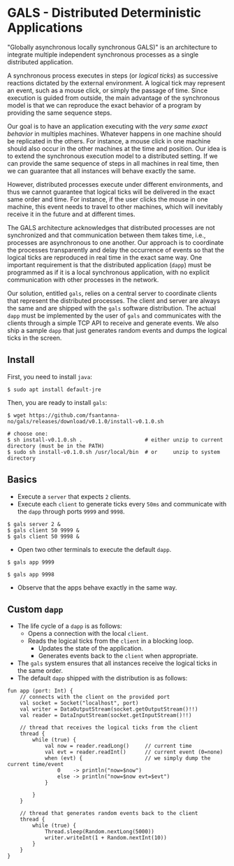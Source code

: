# GALS - Distributed Deterministic Applications

"Globally asynchronous locally synchronous GALS)" is an architecture to
integrate multiple independent synchronous processes as a single distributed
application.

A synchronous process executes in steps (or *logical ticks*) as successive
reactions dictated by the external environment.
A logical tick may represent an event, such as a mouse click, or simply the
passage of time.
Since execution is guided from outside, the main advantage of the synchronous
model is that we can reproduce the exact behavior of a program by providing the
same sequence steps.

Our goal is to have an application executing with the
*very same exact behavior* in multiples machines.
Whatever happens in one machine should be replicated in the others.
For instance, a mouse click in one machine should also occur in the other
machines at the time and position.
Our idea is to extend the synchronous execution model to a distributed setting.
If we can provide the same sequence of steps in all machines in real time, then
we can guarantee that all instances will behave exactly the same.

However, distributed processes execute under different environments, and thus
we cannot guarantee that logical ticks will be delivered in the exact same
order and time.
For instance, if the user clicks the mouse in one machine, this event needs to
travel to other machines, which will inevitably receive it in the future and at
different times.

The GALS architecture acknowledges that distributed processes are not
synchronized and that communication between them takes time, i.e., processes
are asynchronous to one another.
Our approach is to coordinate the processes transparently and delay the
occurrence of events so that the logical ticks are reproduced in real time in
the exact same way.
One important requirement is that the distributed application (`dapp`) must
be programmed as if it is a local synchronous application, with no explicit
communication with other processes in the network.

Our solution, entitled `gals`, relies on a central server to coordinate clients
that represent the distributed processes.
The client and server are always the same and are shipped with the `gals`
software distribution.
The actual `dapp` must be implemented by the user of `gals` and
communicates with the clients through a simple TCP API to receive and generate
events.
We also ship a sample `dapp` that just generates random events and dumps the
logical ticks in the screen.

## Install

First, you need to install `java`:

```
$ sudo apt install default-jre
```

Then, you are ready to install `gals`:

```
$ wget https://github.com/fsantanna-no/gals/releases/download/v0.1.0/install-v0.1.0.sh

# choose one:
$ sh install-v0.1.0.sh .                    # either unzip to current directory (must be in the PATH)
$ sudo sh install-v0.1.0.sh /usr/local/bin  # or     unzip to system  directory
```

## Basics

- Execute a `server` that expects `2` clients.
- Execute each `client` to generate ticks every `50ms` and communicate with
  the `dapp` through ports `9999` and `9998`.

```
$ gals server 2 &
$ gals client 50 9999 &
$ gals client 50 9998 &
```

- Open two other terminals to execute the default `dapp`.

```
$ gals app 9999
```

```
$ gals app 9998
```

- Observe that the apps behave exactly in the same way.

## Custom `dapp`

- The life cycle of a `dapp` is as follows:
    - Opens a connection with the local `client`.
    - Reads the logical ticks from the `client` in a blocking loop.
        - Updates the state of the application.
        - Generates events back to the `client` when appropriate.
- The `gals` system ensures that all instances receive the logical ticks in the
  same order.
- The default `dapp` shipped with the distribution is as follows:

```
fun app (port: Int) {
    // connects with the client on the provided port
    val socket = Socket("localhost", port)
    val writer = DataOutputStream(socket.getOutputStream()!!)
    val reader = DataInputStream(socket.getInputStream()!!)

    // thread that receives the logical ticks from the client
    thread {
        while (true) {
            val now = reader.readLong()     // current time
            val evt = reader.readInt()      // current event (0=none)
            when (evt) {                    // we simply dump the current time/event
                0    -> println("now=$now")
                else -> println("now=$now evt=$evt")
            }

        }
    }

    // thread that generates random events back to the client
    thread {
        while (true) {
            Thread.sleep(Random.nextLong(5000))
            writer.writeInt(1 + Random.nextInt(10))
        }
    }
}
```
